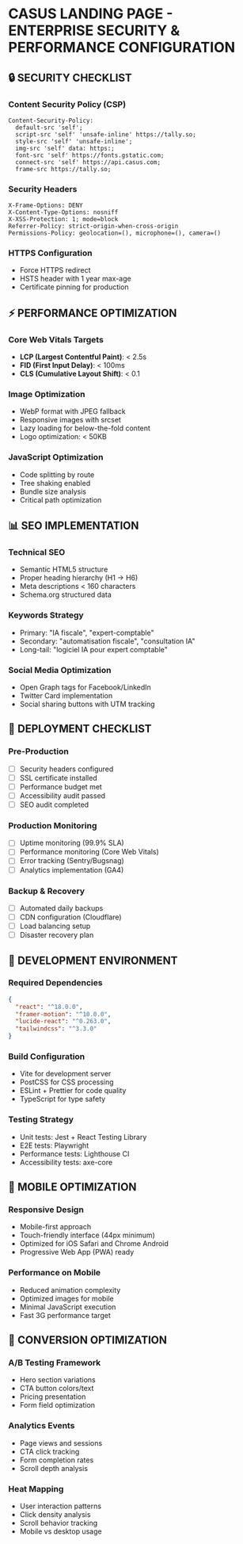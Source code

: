 # CASUS LANDING PAGE - ENTERPRISE SECURITY & PERFORMANCE CONFIGURATION

## 🔒 SECURITY CHECKLIST

### Content Security Policy (CSP)
```http
Content-Security-Policy: 
  default-src 'self';
  script-src 'self' 'unsafe-inline' https://tally.so;
  style-src 'self' 'unsafe-inline';
  img-src 'self' data: https:;
  font-src 'self' https://fonts.gstatic.com;
  connect-src 'self' https://api.casus.com;
  frame-src https://tally.so;
```

### Security Headers
```http
X-Frame-Options: DENY
X-Content-Type-Options: nosniff
X-XSS-Protection: 1; mode=block
Referrer-Policy: strict-origin-when-cross-origin
Permissions-Policy: geolocation=(), microphone=(), camera=()
```

### HTTPS Configuration
- Force HTTPS redirect
- HSTS header with 1 year max-age
- Certificate pinning for production

## ⚡ PERFORMANCE OPTIMIZATION

### Core Web Vitals Targets
- **LCP (Largest Contentful Paint)**: < 2.5s
- **FID (First Input Delay)**: < 100ms  
- **CLS (Cumulative Layout Shift)**: < 0.1

### Image Optimization
- WebP format with JPEG fallback
- Responsive images with srcset
- Lazy loading for below-the-fold content
- Logo optimization: < 50KB

### JavaScript Optimization
- Code splitting by route
- Tree shaking enabled
- Bundle size analysis
- Critical path optimization

## 📊 SEO IMPLEMENTATION

### Technical SEO
- Semantic HTML5 structure
- Proper heading hierarchy (H1 → H6)
- Meta descriptions < 160 characters
- Schema.org structured data

### Keywords Strategy
- Primary: "IA fiscale", "expert-comptable"
- Secondary: "automatisation fiscale", "consultation IA"
- Long-tail: "logiciel IA pour expert comptable"

### Social Media Optimization
- Open Graph tags for Facebook/LinkedIn
- Twitter Card implementation
- Social sharing buttons with UTM tracking

## 🚀 DEPLOYMENT CHECKLIST

### Pre-Production
- [ ] Security headers configured
- [ ] SSL certificate installed
- [ ] Performance budget met
- [ ] Accessibility audit passed
- [ ] SEO audit completed

### Production Monitoring
- [ ] Uptime monitoring (99.9% SLA)
- [ ] Performance monitoring (Core Web Vitals)
- [ ] Error tracking (Sentry/Bugsnag)
- [ ] Analytics implementation (GA4)

### Backup & Recovery
- [ ] Automated daily backups
- [ ] CDN configuration (Cloudflare)
- [ ] Load balancing setup
- [ ] Disaster recovery plan

## 🔧 DEVELOPMENT ENVIRONMENT

### Required Dependencies
```json
{
  "react": "^18.0.0",
  "framer-motion": "^10.0.0",
  "lucide-react": "^0.263.0",
  "tailwindcss": "^3.3.0"
}
```

### Build Configuration
- Vite for development server
- PostCSS for CSS processing
- ESLint + Prettier for code quality
- TypeScript for type safety

### Testing Strategy
- Unit tests: Jest + React Testing Library
- E2E tests: Playwright
- Performance tests: Lighthouse CI
- Accessibility tests: axe-core

## 📱 MOBILE OPTIMIZATION

### Responsive Design
- Mobile-first approach
- Touch-friendly interface (44px minimum)
- Optimized for iOS Safari and Chrome Android
- Progressive Web App (PWA) ready

### Performance on Mobile
- Reduced animation complexity
- Optimized images for mobile
- Minimal JavaScript execution
- Fast 3G performance target

## 🎯 CONVERSION OPTIMIZATION

### A/B Testing Framework
- Hero section variations
- CTA button colors/text
- Pricing presentation
- Form field optimization

### Analytics Events
- Page views and sessions
- CTA click tracking
- Form completion rates
- Scroll depth analysis

### Heat Mapping
- User interaction patterns
- Click density analysis
- Scroll behavior tracking
- Mobile vs desktop usage
